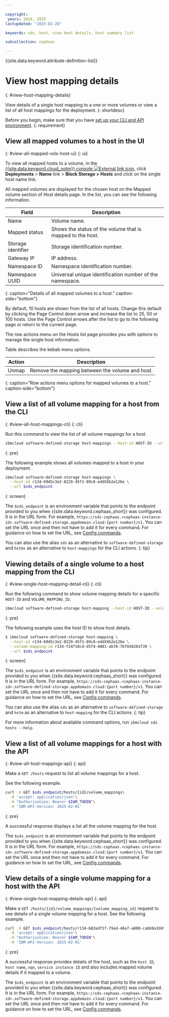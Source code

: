 ```yaml
---

copyright:
 years: 2024, 2025
lastupdated: "2025-02-28"

keywords: sds, host, view host details, host summary list

subcollection: cephaas

---
```


{{site.data.keyword.attribute-definition-list}}


# View host mapping details
{: #view-host-mapping-details}

View details of a single host mapping to a one or more volumes or view a list of all host mappings for the deployment.
{: shortdesc}

Before you begin, make sure that you have [set up your CLI and API environment](/docs/cephaas?topic=cephaas-set-up-environment).
{: requirement}


## View all mapped volumes to a host in the UI
{: #view-all-mapped-vols-host-ui}
{: ui}

To view all mapped hosts to a volume, in the [{{site.data.keyword.cloud_notm}} console ![External link icon](../icons/launch-glyph.svg "External link icon")](https://{DomainName}/software-defined-storage), click **Deployments** > **Name** link > **Block Storage > Hosts** and click on the single host name link.

All mapped volumes are displayed for the chosen host on the Mapped volume section of Host details page. In the list, you can see the following information.

| Field               | Description |
|---------------------|-------------|
| Name                | Volume name.                                             |
| Mapped status       | Shows the status of the volume that is mapped to the host. |
| Storage identifier  | Storage identification number.                             |
| Gateway IP          | IP address.                                              |
| Namespace ID        | Namespace identification number.                         |
| Namespace UUID      | Universal unique identification number of the namespace. |
{: caption="Details of all mapped volumes to a host." caption-side="bottom"}

By default, 10 hosts are shown from the list of all hosts. Change this default by clicking the Page Control down arrow and increase the list to 25, 50 or 100 hosts. Use the Page Control arrows after the list to go to the following page or return to the current page.

The row actions menu on the Hosts list page provides you with options to manage the single host information.

Table describes the kebab menu options.

| Action             | Description |
|--------------------|-------------|
| Unmap             | Remove the mapping between the volume and host. |
{: caption="Row actions menu options for mapped volumes to a host." caption-side="bottom"}




## View a list of all volume mapping for a host from the CLI
{: #view-all-host-mappings-cli}
{: cli}

Run this command to view the list of all volume mappings for a host.

```sh
ibmcloud software-defined-storage host-mappings --host-id HOST-ID --url string
```
{: pre}


The following example shows all volumes mapped to a host in your deployment.

```sh
ibmcloud software-defined-storage host-mappings \
  --host-id r134-69d5c3e2-8229-45f1-89c8-e4dXXb2e126e \
  --url $sds_endpoint
```
{: screen}

The `$sds_endpoint` is an environment variable that points to the endpoint provided to you when {{site.data.keyword.cephaas_short}} was configured. It is in the URL form. For example, `https://sds-cephaas.<cephaas-instance-id>.software-defined-storage.appdomain.cloud:{port number}/v1`. You can set the URL once and then not have to add it for every command. For guidance on how to set the URL, see [Config commands](/docs/cephaas?topic=cephaas-ic-sds-cli-reference&interface=cli#ic-config-commands).


You can also use the alias `sds` as an alternative to `software-defined-storage` and `hstms` as an alternative to `host-mappings` for the CLI actions.
{: tip}


## Viewing details of a single volume to a host mapping from the CLI
{: #view-single-host-mapping-detail-cli}
{: cli}

Run the following command to show volume mapping details for a specific `HOST-ID` and `VOLUME_MAPPING_ID`.

```sh
ibmcloud software-defined-storage host-mapping --host-id HOST-ID --volume-mapping-id VOLUME-MAPPING-ID --url string
```
{: pre}


The following example uses the host ID to show host details.

```sh
$ ibmcloud software-defined-storage host-mapping \
  --host-id r134-69d5c3e2-8229-45f1-89c8-e4dXXb2e126e \
  --volume-mapping-id r134-f24710c4-d5f4-4881-ab78-7bfXX6281f39 \
  --url $sds_endpoint
```
{: screen}

The `$sds_endpoint` is an environment variable that points to the endpoint provided to you when {{site.data.keyword.cephaas_short}} was configured. It is in the URL form. For example, `https://sds-cephaas.<cephaas-instance-id>.software-defined-storage.appdomain.cloud:{port number}/v1`. You can set the URL once and then not have to add it for every command. For guidance on how to set the URL, see [Config commands](/docs/cephaas?topic=cephaas-ic-sds-cli-reference&interface=cli#ic-config-commands).


You can also use the alias `sds` as an alternative to `software-defined-storage` and `hstm` as an alternative to `host-mapping` for the CLI actions.
{: tip}



For more information about available command options, run `ibmcloud sds hosts --help`.


## View a list of all volume mappings for a host with the API
{: #view-all-host-mappings-api}
{: api}

Make a `GET /hosts` request to list all volume mappings for a host.

See the following example.

```sh
curl -X GET $sds_endpoint/hosts/{id}/volume_mappings\
  -H 'accept: application/json'\
  -H "Authorization: Bearer $IAM_TOKEN"\
  -H 'IBM-API-Version: 2025-02-01'
```
{: pre}

A successful response displays a list all the volume mapping for the host.

The `$sds_endpoint` is an environment variable that points to the endpoint provided to you when {{site.data.keyword.cephaas_short}} was configured. It is in the URL form. For example, `https://sds-cephaas.<cephaas-instance-id>.software-defined-storage.appdomain.cloud:{port number}/v1`. You can set the URL once and then not have to add it for every command. For guidance on how to set the URL, see [Config commands](/docs/cephaas?topic=cephaas-ic-sds-cli-reference&interface=cli#ic-config-commands).


## View details of a single volume mapping for a host with the API
{: #view-single-host-mapping-details-api}
{: api}

Make a `GET /hosts/{id}/volume_mappings/{volume_mapping_id}` request to see details of a single volume mapping for a host. See the following example.

```sh
curl -X GET $sds_endpoint/hosts/r134-b82edf1f-79ad-46e7-a800-cabb9a3d4921/volume_mappings/{volume_mapping_id} \
  -H 'accept: application/json'\
  -H "Authorization: Bearer $IAM_TOKEN"\
  -H 'IBM-API-Version: 2025-02-01'
```
{: pre}

A successful response provides details of the host, such as the `host ID`, `host name`, `nqn`, `service instance ID` and also includes mapped volume details if it mapped to a volume.

The `$sds_endpoint` is an environment variable that points to the endpoint provided to you when {{site.data.keyword.cephaas_short}} was configured. It is in the URL form. For example, `https://sds-cephaas.<cephaas-instance-id>.software-defined-storage.appdomain.cloud:{port number}/v1`. You can set the URL once and then not have to add it for every command. For guidance on how to set the URL, see [Config commands](/docs/cephaas?topic=cephaas-ic-sds-cli-reference&interface=cli#ic-config-commands).
